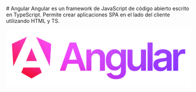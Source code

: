 # Angular
Angular es un framework de JavaScript de código abierto escrito en TypeScript.
Permite crear aplicaciones SPA en el lado del cliente utilizando HTML y TS.

![alt text](image.png)

